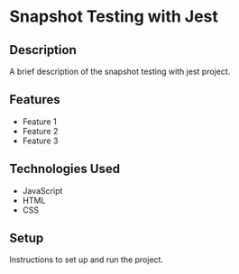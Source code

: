 # Snapshot Testing with Jest

## Description

A brief description of the snapshot testing with jest project.

## Features

- Feature 1
- Feature 2
- Feature 3

## Technologies Used

- JavaScript
- HTML
- CSS

## Setup

Instructions to set up and run the project.
